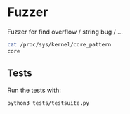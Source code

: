 # Fuzzer
Fuzzer for find overflow / string bug / ...


```bash
cat /proc/sys/kernel/core_pattern
core
```

## Tests
 
Run the tests with:

```bash
python3 tests/testsuite.py
```